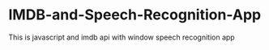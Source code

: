 # IMDB-and-Speech-Recognition-App
This is javascript and imdb api with window speech recognition app
